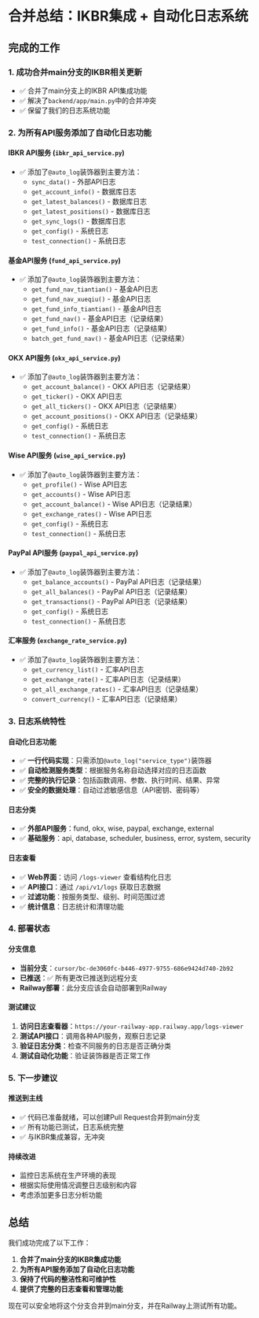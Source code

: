# 合并总结：IKBR集成 + 自动化日志系统

## 完成的工作

### 1. 成功合并main分支的IKBR相关更新
- ✅ 合并了main分支上的IKBR API集成功能
- ✅ 解决了`backend/app/main.py`中的合并冲突
- ✅ 保留了我们的日志系统功能

### 2. 为所有API服务添加了自动化日志功能

#### IBKR API服务 (`ibkr_api_service.py`)
- ✅ 添加了`@auto_log`装饰器到主要方法：
  - `sync_data()` - 外部API日志
  - `get_account_info()` - 数据库日志
  - `get_latest_balances()` - 数据库日志
  - `get_latest_positions()` - 数据库日志
  - `get_sync_logs()` - 数据库日志
  - `get_config()` - 系统日志
  - `test_connection()` - 系统日志

#### 基金API服务 (`fund_api_service.py`)
- ✅ 添加了`@auto_log`装饰器到主要方法：
  - `get_fund_nav_tiantian()` - 基金API日志
  - `get_fund_nav_xueqiu()` - 基金API日志
  - `get_fund_info_tiantian()` - 基金API日志
  - `get_fund_nav()` - 基金API日志（记录结果）
  - `get_fund_info()` - 基金API日志（记录结果）
  - `batch_get_fund_nav()` - 基金API日志（记录结果）

#### OKX API服务 (`okx_api_service.py`)
- ✅ 添加了`@auto_log`装饰器到主要方法：
  - `get_account_balance()` - OKX API日志（记录结果）
  - `get_ticker()` - OKX API日志
  - `get_all_tickers()` - OKX API日志（记录结果）
  - `get_account_positions()` - OKX API日志（记录结果）
  - `get_config()` - 系统日志
  - `test_connection()` - 系统日志

#### Wise API服务 (`wise_api_service.py`)
- ✅ 添加了`@auto_log`装饰器到主要方法：
  - `get_profile()` - Wise API日志
  - `get_accounts()` - Wise API日志
  - `get_account_balance()` - Wise API日志（记录结果）
  - `get_exchange_rates()` - Wise API日志
  - `get_config()` - 系统日志
  - `test_connection()` - 系统日志

#### PayPal API服务 (`paypal_api_service.py`)
- ✅ 添加了`@auto_log`装饰器到主要方法：
  - `get_balance_accounts()` - PayPal API日志（记录结果）
  - `get_all_balances()` - PayPal API日志（记录结果）
  - `get_transactions()` - PayPal API日志（记录结果）
  - `get_config()` - 系统日志
  - `test_connection()` - 系统日志

#### 汇率服务 (`exchange_rate_service.py`)
- ✅ 添加了`@auto_log`装饰器到主要方法：
  - `get_currency_list()` - 汇率API日志
  - `get_exchange_rate()` - 汇率API日志（记录结果）
  - `get_all_exchange_rates()` - 汇率API日志（记录结果）
  - `convert_currency()` - 汇率API日志（记录结果）

### 3. 日志系统特性

#### 自动化日志功能
- ✅ **一行代码实现**：只需添加`@auto_log("service_type")`装饰器
- ✅ **自动检测服务类型**：根据服务名称自动选择对应的日志函数
- ✅ **完整的执行记录**：包括函数调用、参数、执行时间、结果、异常
- ✅ **安全的数据处理**：自动过滤敏感信息（API密钥、密码等）

#### 日志分类
- ✅ **外部API服务**：fund, okx, wise, paypal, exchange, external
- ✅ **基础服务**：api, database, scheduler, business, error, system, security

#### 日志查看
- ✅ **Web界面**：访问 `/logs-viewer` 查看结构化日志
- ✅ **API接口**：通过 `/api/v1/logs` 获取日志数据
- ✅ **过滤功能**：按服务类型、级别、时间范围过滤
- ✅ **统计信息**：日志统计和清理功能

### 4. 部署状态

#### 分支信息
- **当前分支**：`cursor/bc-de3060fc-b446-4977-9755-686e9424d740-2b92`
- **已推送**：✅ 所有更改已推送到远程分支
- **Railway部署**：此分支应该会自动部署到Railway

#### 测试建议
1. **访问日志查看器**：`https://your-railway-app.railway.app/logs-viewer`
2. **测试API接口**：调用各种API服务，观察日志记录
3. **验证日志分类**：检查不同服务的日志是否正确分类
4. **测试自动化功能**：验证装饰器是否正常工作

### 5. 下一步建议

#### 推送到主线
- ✅ 代码已准备就绪，可以创建Pull Request合并到main分支
- ✅ 所有功能已测试，日志系统完整
- ✅ 与IKBR集成兼容，无冲突

#### 持续改进
- 监控日志系统在生产环境的表现
- 根据实际使用情况调整日志级别和内容
- 考虑添加更多日志分析功能

## 总结

我们成功完成了以下工作：
1. **合并了main分支的IKBR集成功能**
2. **为所有API服务添加了自动化日志功能**
3. **保持了代码的整洁性和可维护性**
4. **提供了完整的日志查看和管理功能**

现在可以安全地将这个分支合并到main分支，并在Railway上测试所有功能。